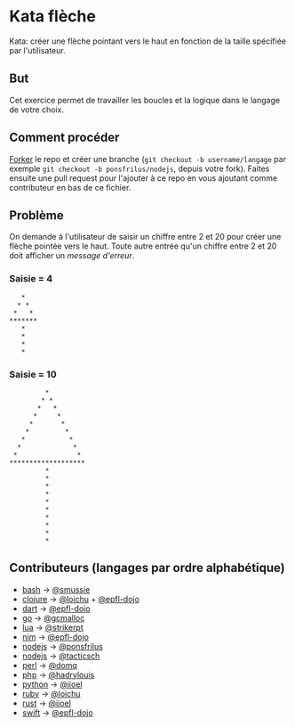 # Kata flèche
Kata: créer une flèche pointant vers le haut en fonction de la taille spécifiée par l'utilisateur.

## But
Cet exercice permet de travailler les boucles et la logique dans le langage de votre choix.

## Comment procéder
[Forker](https://github.com/epfl-dojo/kata-fleche/#fork-destination-box) le repo et créer une branche (`git checkout -b username/langage` par exemple `git checkout -b ponsfrilus/nodejs`, depuis votre fork). Faites ensuite une pull request pour l'ajouter à ce repo en vous ajoutant comme contributeur en bas de ce fichier.

## Problème
On demande à l'utilisateur de saisir un chiffre entre 2 et 20 pour créer une flèche pointée vers le haut. Toute autre entrée qu'un chiffre entre 2 et 20 doit afficher un *message d'erreur*.

### Saisie = 4
```
   *   
  * *  
 *   *
*******
   *   
   *   
   *   
   *   
```

### Saisie = 10
```
         *         
        * *        
       *   *       
      *     *      
     *       *     
    *         *    
   *           *   
  *             *  
 *               *
*******************
         *         
         *         
         *         
         *         
         *         
         *         
         *         
         *         
         *         
         *         
```

## Contributeurs (langages par ordre alphabétique)
  * [bash](./arrow.sh) → [@smussie](https://github.com/smussie)
  * [clojure](./arrow.clj) → [@loichu](https://github.com/loichu) + [@epfl-dojo](https://github.com/epfl-dojo)
  * [dart](./arrow.dart) → [@epfl-dojo](https://github.com/epfl-dojo)
  * [go](./arrow.go) → [@gcmalloc](https://github.com/gcmalloc)
  * [lua](./arrow.lua) → [@strikerpt](https://github.com/strikerpt)
  * [nim](./arrow.nim) → [@epfl-dojo](https://github.com/epfl-dojo)
  * [nodejs](./arrow.js) → [@ponsfrilus](https://github.com/ponsfrilus)
  * [nodejs](./arrow2.js) → [@tacticsch](https://github.com/tacticsch)
  * [perl](./arrow.pl) → [@domq](https://github.com/domq)
  * [php](./arrow.php) → [@hadrylouis](https://github.com/hadrylouis)
  * [python](./arrow.py) → [@iioel](https://github.com/iioel)
  * [ruby](./arrow.rb) → [@loichu](https://github.com/loichu)
  * [rust](./arrow.rs) → [@iioel](https://github.com/iioel)
  * [swift](./arrow.swift) → [@epfl-dojo](https://github.com/epfl-dojo)

